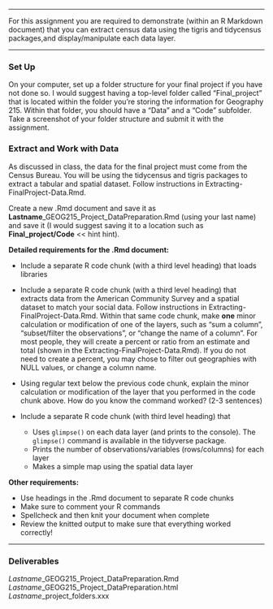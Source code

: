 <style>
div.blue { background-color:#e0f0ff; padding: 10px 10px 3px 10px;}
</style>
<style type="text/css">
.indent {
 margin-left: 40px;
}
</style>

------------------------------------------------------------------------

For this assignment you are required to demonstrate (within an R
Markdown document) that you can extract census data using the tigris and
tidycensus packages,and display/manipulate each data layer.

------------------------------------------------------------------------

### Set Up

On your computer, set up a folder structure for your final project if
you have not done so. I would suggest having a top-level folder called
“Final\_project” that is located within the folder you’re storing the
information for Geography 215. Within that folder, you should have a
“Data” and a “Code” subfolder. Take a screenshot of your folder
structure and submit it with the assignment.

### Extract and Work with Data

As discussed in class, the data for the final project must come from the
Census Bureau. You will be using the tidycensus and tigris packages to
extract a tabular and spatial dataset. Follow instructions in
Extracting-FinalProject-Data.Rmd.

Create a new .Rmd document and save it as
**Lastname**\_GEOG215\_Project\_DataPreparation.Rmd (using your last
name) and save it (I would suggest saving it to a location such as
**Final\_project/Code** &lt;&lt; hint hint).

**Detailed requirements for the .Rmd document:**

-   Include a separate R code chunk (with a third level heading) that
    loads libraries

-   Include a separate R code chunk (with a third level heading) that
    extracts data from the American Community Survey and a spatial
    dataset to match your social data. Follow instructions in
    Extracting-FinalProject-Data.Rmd. Within that same code chunk, make
    **one** minor calculation or modification of one of the layers, such
    as “sum a column”, “subset/filter the observations”, or “change the
    name of a column”. For most people, they will create a percent or
    ratio from an estimate and total (shown in the
    Extracting-FinalProject-Data.Rmd). If you do not need to create a
    percent, you may chose to filter out geographies with NULL values,
    or change a column name.

-   Using regular text below the previous code chunk, explain the minor
    calculation or modification of the layer that you performed in the
    code chunk above. How do you know the command worked? (2-3
    sentences)

-   Include a separate R code chunk (with third level heading) that

    -   Uses `glimpse()` on each data layer (and prints to the console).
        The `glimpse()` command is available in the tidyverse package.
    -   Prints the number of observations/variables (rows/columns) for
        each layer  
    -   Makes a simple map using the spatial data layer

**Other requirements:**

-   Use headings in the .Rmd document to separate R code chunks  
-   Make sure to comment your R commands
-   Spellcheck and then knit your document when complete  
-   Review the knitted output to make sure that everything worked
    correctly!

------------------------------------------------------------------------

### Deliverables

*Lastname*\_GEOG215\_Project\_DataPreparation.Rmd  
*Lastname*\_GEOG215\_Project\_DataPreparation.html  
*Lastname*\_project\_folders.xxx

 
